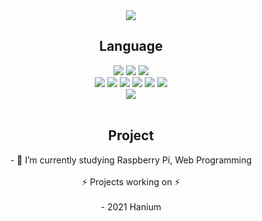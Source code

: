 
<div align="center">
          <a href="https://hits.seeyoufarm.com"><img src="https://hits.seeyoufarm.com/api/count/incr/badge.svg?url=https%3A%2F%2Fgithub.com%2Flamknh&count_bg=%2364DAE1&title_bg=%23555555&icon=github.svg&icon_color=%23E7E7E7&title=hits&edge_flat=false"/></a>
          <h2>Language</h2>
          <img src="https://img.shields.io/badge/C-A8B9CC?style=flat-square&logo=C&logoColor=black"/>
          <img src="https://img.shields.io/badge/Java-007396?style=flat-square&logo=Java&logoColor=white"/>
          <img src="https://img.shields.io/badge/Python-3776AB?style=flat-square&logo=Java&logoColor=white"/>
<br>
          <img src="https://img.shields.io/badge/Html5-E34F26?style=flat-square&logo=Html5&logoColor=white"/>
          <img src="https://img.shields.io/badge/Css3-1572B6?style=flat-square&logo=Css3&logoColor=white"/>
          <img src="https://img.shields.io/badge/JavaScript-F7DF1E?style=flat-square&logo=JavaScript&logoColor=black"/>
          <img src="https://img.shields.io/badge/Node.js-339933?style=flat-square&logo=Node.js&logoColor=white"/>
          <img src="https://img.shields.io/badge/MySQL-4479A1?style=flat-square&logo=NodeJS&logoColor=white"/>
          <img src="https://img.shields.io/badge/Oracle-F80000?style=flat-square&logo=NodeJS&logoColor=white"/>
          <br>
          <img src="https://img.shields.io/badge/Git-F05032?style=flat-square&logo=Git&logoColor=white"/>
          <br>
          <br>
          <h2>Project</h2>
          - 🔭 I’m currently studying Raspberry Pi, Web Programming<br><br>
         ⚡ Projects working on ⚡<br><br>
                    - 2021 Hanium
</p>
</div>
<!--
**lamknh/lamknh** is a ✨ _special_ ✨ repository because its `README.md` (this file) appears on your GitHub profile.

Here are some ideas to get you started:

- 🔭 I’m currently working on ...
- 🌱 I’m currently learning ...
- 👯 I’m looking to collaborate on ...
- 🤔 I’m looking for help with ...
- 💬 Ask me about ...
- 📫 How to reach me: ...
- 😄 Pronouns: ...
- ⚡ Fun fact: ...
-->
